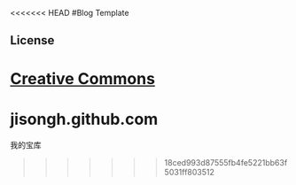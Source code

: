 <<<<<<< HEAD
#Blog Template

## License

[Creative Commons](http://creativecommons.org/licenses/by-nc-sa/3.0/)
=======
jisongh.github.com
==================

我的宝库
>>>>>>> 18ced993d87555fb4fe5221bb63f5031ff803512
